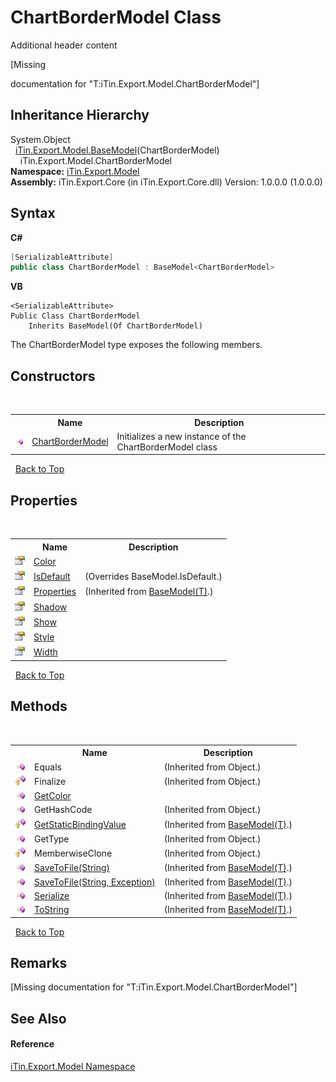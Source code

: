 # ChartBorderModel Class
Additional header content 

\[Missing <summary> documentation for "T:iTin.Export.Model.ChartBorderModel"\]


## Inheritance Hierarchy
System.Object<br />&nbsp;&nbsp;<a href="6632f561-4175-f1f2-939c-ac8b10159529">iTin.Export.Model.BaseModel</a>(ChartBorderModel)<br />&nbsp;&nbsp;&nbsp;&nbsp;iTin.Export.Model.ChartBorderModel<br />
**Namespace:**&nbsp;<a href="ef57ffcc-e95e-b212-5a46-9aa6f5a3511f">iTin.Export.Model</a><br />**Assembly:**&nbsp;iTin.Export.Core (in iTin.Export.Core.dll) Version: 1.0.0.0 (1.0.0.0)

## Syntax

**C#**<br />
``` C#
[SerializableAttribute]
public class ChartBorderModel : BaseModel<ChartBorderModel>
```

**VB**<br />
``` VB
<SerializableAttribute>
Public Class ChartBorderModel
	Inherits BaseModel(Of ChartBorderModel)
```

The ChartBorderModel type exposes the following members.


## Constructors
&nbsp;<table><tr><th></th><th>Name</th><th>Description</th></tr><tr><td>![Public method](media/pubmethod.gif "Public method")</td><td><a href="109c038f-09d3-45f9-7006-ba37de083270">ChartBorderModel</a></td><td>
Initializes a new instance of the ChartBorderModel class</td></tr></table>&nbsp;
<a href="#chartbordermodel-class">Back to Top</a>

## Properties
&nbsp;<table><tr><th></th><th>Name</th><th>Description</th></tr><tr><td>![Public property](media/pubproperty.gif "Public property")</td><td><a href="8ae926bf-d9c5-c5c0-fce9-7cc01aadeaf2">Color</a></td><td /></tr><tr><td>![Public property](media/pubproperty.gif "Public property")</td><td><a href="c15ca364-cc1b-0867-db7a-f2da7bc60010">IsDefault</a></td><td> (Overrides BaseModel.IsDefault.)</td></tr><tr><td>![Public property](media/pubproperty.gif "Public property")</td><td><a href="7e88785e-5670-4515-defa-d3f60ae16111">Properties</a></td><td> (Inherited from <a href="6632f561-4175-f1f2-939c-ac8b10159529">BaseModel(T)</a>.)</td></tr><tr><td>![Public property](media/pubproperty.gif "Public property")</td><td><a href="b7e5864b-e3ec-0d78-71f7-adc178e8656d">Shadow</a></td><td /></tr><tr><td>![Public property](media/pubproperty.gif "Public property")</td><td><a href="b0546d7f-63e9-c2e0-969a-07534c95ec24">Show</a></td><td /></tr><tr><td>![Public property](media/pubproperty.gif "Public property")</td><td><a href="3f7bc6ba-eba1-ac5b-96de-c81ae10b7ccc">Style</a></td><td /></tr><tr><td>![Public property](media/pubproperty.gif "Public property")</td><td><a href="b0f765bf-5c02-64ce-2fbd-9318eeff9764">Width</a></td><td /></tr></table>&nbsp;
<a href="#chartbordermodel-class">Back to Top</a>

## Methods
&nbsp;<table><tr><th></th><th>Name</th><th>Description</th></tr><tr><td>![Public method](media/pubmethod.gif "Public method")</td><td>Equals</td><td> (Inherited from Object.)</td></tr><tr><td>![Protected method](media/protmethod.gif "Protected method")</td><td>Finalize</td><td> (Inherited from Object.)</td></tr><tr><td>![Public method](media/pubmethod.gif "Public method")</td><td><a href="025fae5d-7053-ff82-780c-e3bb4c76e8d1">GetColor</a></td><td /></tr><tr><td>![Public method](media/pubmethod.gif "Public method")</td><td>GetHashCode</td><td> (Inherited from Object.)</td></tr><tr><td>![Protected method](media/protmethod.gif "Protected method")</td><td><a href="4253f171-71af-35d6-e1b1-47af647eb205">GetStaticBindingValue</a></td><td> (Inherited from <a href="6632f561-4175-f1f2-939c-ac8b10159529">BaseModel(T)</a>.)</td></tr><tr><td>![Public method](media/pubmethod.gif "Public method")</td><td>GetType</td><td> (Inherited from Object.)</td></tr><tr><td>![Protected method](media/protmethod.gif "Protected method")</td><td>MemberwiseClone</td><td> (Inherited from Object.)</td></tr><tr><td>![Public method](media/pubmethod.gif "Public method")</td><td><a href="60537b6c-f261-e08e-2eee-1007e9760316">SaveToFile(String)</a></td><td> (Inherited from <a href="6632f561-4175-f1f2-939c-ac8b10159529">BaseModel(T)</a>.)</td></tr><tr><td>![Public method](media/pubmethod.gif "Public method")</td><td><a href="81bbc161-83e1-ff91-7904-4b6a5260f76c">SaveToFile(String, Exception)</a></td><td> (Inherited from <a href="6632f561-4175-f1f2-939c-ac8b10159529">BaseModel(T)</a>.)</td></tr><tr><td>![Public method](media/pubmethod.gif "Public method")</td><td><a href="d84fa1d2-692a-9e10-e839-60da45d50f19">Serialize</a></td><td> (Inherited from <a href="6632f561-4175-f1f2-939c-ac8b10159529">BaseModel(T)</a>.)</td></tr><tr><td>![Public method](media/pubmethod.gif "Public method")</td><td><a href="79c32584-b2b0-b6ca-0ade-5f0708e1a9b7">ToString</a></td><td> (Inherited from <a href="6632f561-4175-f1f2-939c-ac8b10159529">BaseModel(T)</a>.)</td></tr></table>&nbsp;
<a href="#chartbordermodel-class">Back to Top</a>

## Remarks
\[Missing <remarks> documentation for "T:iTin.Export.Model.ChartBorderModel"\]

## See Also


#### Reference
<a href="ef57ffcc-e95e-b212-5a46-9aa6f5a3511f">iTin.Export.Model Namespace</a><br />
